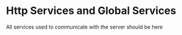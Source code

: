 # Http Services and Global Services

All services used to communicate with the server should be here
